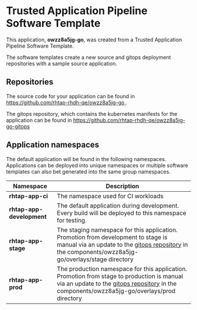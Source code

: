 # Trusted Application Pipeline Software Template

This application, **owzz8a5jg-go**, was created from a Trusted Application Pipeline Software Template.

The software templates create a new source and gitops deployment repositories with a sample source application. 

## Repositories

The source code for your application can be found in [https://github.com/rhtap-rhdh-qe/owzz8a5jg-go ](https://github.com/rhtap-rhdh-qe/owzz8a5jg-go ).
 
The gitops repository, which contains the kubernetes manifests for the application can be found in 
[https://github.com/rhtap-rhdh-qe/owzz8a5jg-go-gitops ](https://github.com/rhtap-rhdh-qe/owzz8a5jg-go-gitops ) 

## Application namespaces 

The default application will be found in the following namespaces. Applications can be deployed into unique namespaces or multiple software templates can also bet generated into the same group namespaces.  

|  Namespace   |  Description   |  
| -------- | -------- |
| **rhtap-app-ci** | The namespace used for CI workloads |
| **rhtap-app-development** | The default application during development. Every build will be deployed to this namespace for testing. |
| **rhtap-app-stage** | The staging namespace for this application. Promotion from development to stage is manual via an update to the [gitops repository](https://github.com/rhtap-rhdh-qe/owzz8a5jg-go-gitops ) in the components/owzz8a5jg-go/overlays/stage directory |
| **rhtap-app-prod** | The production namespace for this application. Promotion from stage to production is manual via an update to the [gitops repository](https://github.com/rhtap-rhdh-qe/owzz8a5jg-go-gitops ) in the components/owzz8a5jg-go/overlays/prod directory |